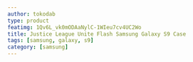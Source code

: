```yaml
---
author: tokodab
type: product
featimg: 1Qv6L_vk0mODAaNylC-1WIeu7cv4UC2Wo
title: Justice League Unite Flash Samsung Galaxy S9 Case
tags: [samsung, galaxy, s9]
category: [samsung]
---
```

